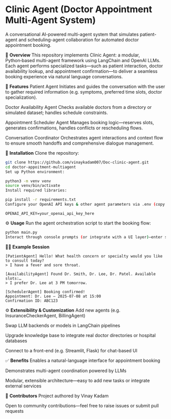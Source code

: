 # Clinic Agent (Doctor Appointment Multi-Agent System)
A conversational AI-powered multi-agent system that simulates patient-agent and scheduling-agent collaboration for automated doctor appointment booking.

🔗 **Overview**
This repository implements Clinic Agent: a modular, Python‑based multi-agent framework using LangChain and OpenAI LLMs. Each agent performs specialized tasks—such as patient interaction, doctor availability lookup, and appointment confirmation—to deliver a seamless booking experience via natural language conversations.

🧭 **Features**
Patient Agent
Initiates and guides the conversation with the user to gather required information (e.g. symptoms, preferred time slots, doctor specialization).

Doctor Availability Agent
Checks available doctors from a directory or simulated dataset; handles schedule constraints.

Appointment Scheduler Agent
Manages booking logic—reserves slots, generates confirmations, handles conflicts or rescheduling flows.

Conversation Coordinator
Orchestrates agent interactions and context flow to ensure smooth handoffs and comprehensive dialogue management.

🚀 **Installation**
Clone the repository:

```bash
git clone https://github.com/vinaykadam007/Doc-clinic-agent.git
cd doctor-appoitment-multiagent
Set up Python environment:
```

```bash
python3 -m venv venv
source venv/bin/activate
Install required libraries:
```

```bash
pip install -r requirements.txt
Configure your OpenAI API keys & other agent parameters via .env (copy from .env.example):
```

```text
OPENAI_API_KEY=your_openai_api_key_here
```

⚙️ **Usage**
Run the agent orchestration script to start the booking flow:

```bash
python main.py
Interact through console prompts (or integrate with a UI layer)—enter symptoms, view suggested doctors and slots, confirm appointment, receive confirmation output.
```

🧑‍💻 **Example Session**
```less
[PatientAgent] Hello! What health concern or specialty would you like to consult today?
> I have a fever and sore throat.

[AvailabilityAgent] Found Dr. Smith, Dr. Lee, Dr. Patel. Available slots:…
> I prefer Dr. Lee at 3 PM tomorrow.

[SchedulerAgent] Booking confirmed!  
Appointment: Dr. Lee — 2025‑07‑08 at 15:00  
Confirmation ID: ABC123
```

⚙️ **Extensibility & Customization**
Add new agents (e.g. InsuranceCheckerAgent, BillingAgent)

Swap LLM backends or models in LangChain pipelines

Upgrade knowledge base to integrate real doctor directories or hospital databases

Connect to a front-end (e.g. Streamlit, Flask) for chat-based UI

✅ **Benefits**
Enables a natural-language interface for appointment booking

Demonstrates multi-agent coordination powered by LLMs

Modular, extensible architecture—easy to add new tasks or integrate external services

👥 **Contributors**
Project authored by Vinay Kadam

Open to community contributions—feel free to raise issues or submit pull requests
